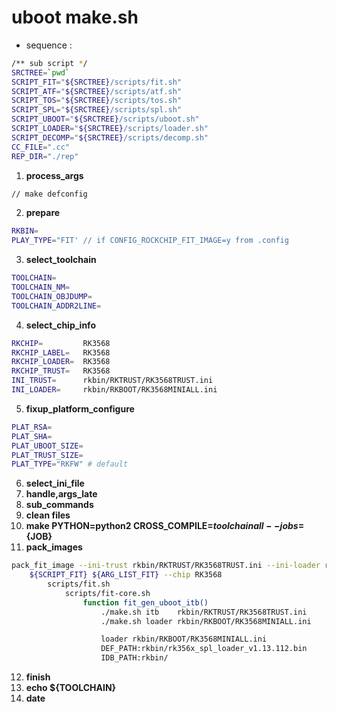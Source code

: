 # uboot make.sh 

- sequence :   
```bash
/** sub script */
SRCTREE=`pwd`
SCRIPT_FIT="${SRCTREE}/scripts/fit.sh"
SCRIPT_ATF="${SRCTREE}/scripts/atf.sh"
SCRIPT_TOS="${SRCTREE}/scripts/tos.sh"
SCRIPT_SPL="${SRCTREE}/scripts/spl.sh"
SCRIPT_UBOOT="${SRCTREE}/scripts/uboot.sh"
SCRIPT_LOADER="${SRCTREE}/scripts/loader.sh"
SCRIPT_DECOMP="${SRCTREE}/scripts/decomp.sh"
CC_FILE=".cc"
REP_DIR="./rep"
```
  01. **process_args**  
```bash
// make defconfig
```
  02. **prepare**  
```bash
RKBIN=
PLAY_TYPE="FIT'	// if CONFIG_ROCKCHIP_FIT_IMAGE=y from .config
```
  03. **select_toolchain**  
```bash
TOOLCHAIN=
TOOLCHAIN_NM=
TOOLCHAIN_OBJDUMP=
TOOLCHAIN_ADDR2LINE=
```
  04. **select_chip_info**  
```bash
RKCHIP=			RK3568
RKCHIP_LABEL=	RK3568	
RKCHIP_LOADER=	RK3568
RKCHIP_TRUST=	RK3568
INI_TRUST=		rkbin/RKTRUST/RK3568TRUST.ini
INI_LOADER=		rkbin/RKBOOT/RK3568MINIALL.ini
```
  05. **fixup_platform_configure**  
```bash
PLAT_RSA=
PLAT_SHA=
PLAT_UBOOT_SIZE=
PLAT_TRUST_SIZE=
PLAT_TYPE="RKFW" # default
```
  06. **select_ini_file**  
  07. **handle,args_late**  
  08. **sub_commands**  
  09. **clean files**  
  10. **make PYTHON=python2 CROSS_COMPILE=${toolchain} all --jobs=${JOB}**  
  11. **pack_images**  
```bash
pack_fit_image --ini-trust rkbin/RKTRUST/RK3568TRUST.ini --ini-loader rkbin/RKBOOT?RK3568MINIALL.ini 
	${SCRIPT_FIT} ${ARG_LIST_FIT} --chip RK3568
		scripts/fit.sh
			scripts/fit-core.sh
				function fit_gen_uboot_itb()
					./make.sh itb 	 rkbin/RKTRUST/RK3568TRUST.ini
					./make.sh loader rkbin/RKBOOT/RK3568MINIALL.ini

					loader rkbin/RKBOOT/RK3568MINIALL.ini
					DEF_PATH:rkbin/rk356x_spl_loader_v1.13.112.bin
					IDB_PATH:rkbin/
```
  12. **finish**  
  13. **echo ${TOOLCHAIN}**  
  14. **date**  
 
